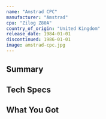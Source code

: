 ```yaml
---
name: "Amstrad CPC"
manufacturer: "Amstrad"
cpu: "Zilog Z80A"
country_of_origin: "United Kingdom"
release_date: 1984-01-01
discontinued: 1986-01-01
image: amstrad-cpc.jpg
---
```


## Summary

## Tech Specs

## What You Got